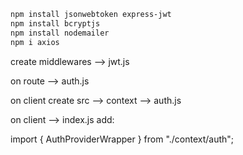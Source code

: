```bash
npm install jsonwebtoken express-jwt
npm install bcryptjs
npm install nodemailer
npm i axios
```

create middlewares --> jwt.js

on route --> auth.js

on client create src --> context --> auth.js

on client --> index.js add:

import { AuthProviderWrapper } from "./context/auth";
